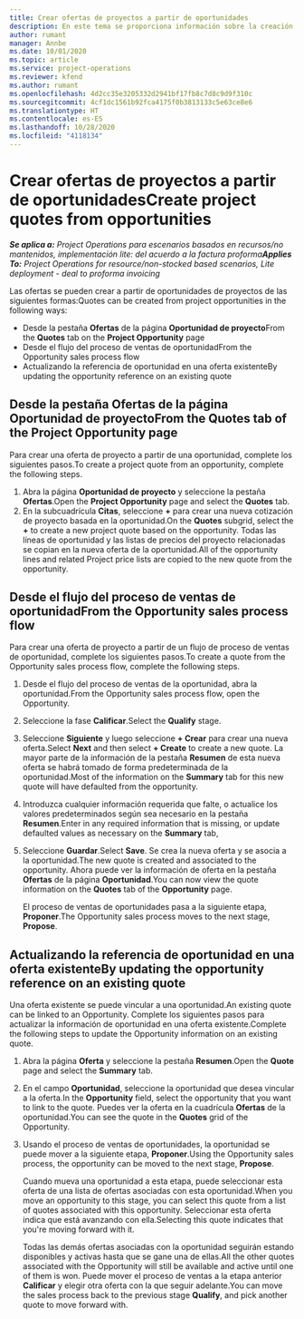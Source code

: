 ```yaml
---
title: Crear ofertas de proyectos a partir de oportunidades
description: En este tema se proporciona información sobre la creación de ofertas de proyecto desde una oportunidad.
author: rumant
manager: Annbe
ms.date: 10/01/2020
ms.topic: article
ms.service: project-operations
ms.reviewer: kfend
ms.author: rumant
ms.openlocfilehash: 4d2cc35e3205332d2941bf17fb8c7d8c9d9f310c
ms.sourcegitcommit: 4cf1dc1561b92fca4175f0b3813133c5e63ce8e6
ms.translationtype: HT
ms.contentlocale: es-ES
ms.lasthandoff: 10/28/2020
ms.locfileid: "4118134"
---
```

# <a name="create-project-quotes-from-opportunities"></a><span data-ttu-id="b1f19-103">Crear ofertas de proyectos a partir de oportunidades</span><span class="sxs-lookup"><span data-stu-id="b1f19-103">Create project quotes from opportunities</span></span>

<span data-ttu-id="b1f19-104">_**Se aplica a:** Project Operations para escenarios basados en recursos/no mantenidos, implementación lite: del acuerdo a la factura proforma_</span><span class="sxs-lookup"><span data-stu-id="b1f19-104">_**Applies To:** Project Operations for resource/non-stocked based scenarios, Lite deployment - deal to proforma invoicing_</span></span>

<span data-ttu-id="b1f19-105">Las ofertas se pueden crear a partir de oportunidades de proyectos de las siguientes formas:</span><span class="sxs-lookup"><span data-stu-id="b1f19-105">Quotes can be created from project opportunities in the following ways:</span></span>

- <span data-ttu-id="b1f19-106">Desde la pestaña **Ofertas** de la página **Oportunidad de proyecto**</span><span class="sxs-lookup"><span data-stu-id="b1f19-106">From the **Quotes** tab on the **Project Opportunity** page</span></span>
- <span data-ttu-id="b1f19-107">Desde el flujo del proceso de ventas de oportunidad</span><span class="sxs-lookup"><span data-stu-id="b1f19-107">From the Opportunity sales process flow</span></span>
- <span data-ttu-id="b1f19-108">Actualizando la referencia de oportunidad en una oferta existente</span><span class="sxs-lookup"><span data-stu-id="b1f19-108">By updating the opportunity reference on an existing quote</span></span>

## <a name="from-the-quotes-tab-of-the-project-opportunity-page"></a><span data-ttu-id="b1f19-109">Desde la pestaña Ofertas de la página Oportunidad de proyecto</span><span class="sxs-lookup"><span data-stu-id="b1f19-109">From the Quotes tab of the Project Opportunity page</span></span>

<span data-ttu-id="b1f19-110">Para crear una oferta de proyecto a partir de una oportunidad, complete los siguientes pasos.</span><span class="sxs-lookup"><span data-stu-id="b1f19-110">To create a project quote from an opportunity, complete the following steps.</span></span>

1. <span data-ttu-id="b1f19-111">Abra la página **Oportunidad de proyecto** y seleccione la pestaña **Ofertas**.</span><span class="sxs-lookup"><span data-stu-id="b1f19-111">Open the **Project Opportunity** page and select the **Quotes** tab.</span></span> 
2. <span data-ttu-id="b1f19-112">En la subcuadrícula **Citas**, seleccione **+** para crear una nueva cotización de proyecto basada en la oportunidad.</span><span class="sxs-lookup"><span data-stu-id="b1f19-112">On the **Quotes** subgrid, select the **+** to create a new project quote based on the opportunity.</span></span> <span data-ttu-id="b1f19-113">Todas las líneas de oportunidad y las listas de precios del proyecto relacionadas se copian en la nueva oferta de la oportunidad.</span><span class="sxs-lookup"><span data-stu-id="b1f19-113">All of the opportunity lines and related Project price lists are copied to the new quote from the opportunity.</span></span>

## <a name="from-the-opportunity-sales-process-flow"></a><span data-ttu-id="b1f19-114">Desde el flujo del proceso de ventas de oportunidad</span><span class="sxs-lookup"><span data-stu-id="b1f19-114">From the Opportunity sales process flow</span></span>

<span data-ttu-id="b1f19-115">Para crear una oferta de proyecto a partir de un flujo de proceso de ventas de oportunidad, complete los siguientes pasos.</span><span class="sxs-lookup"><span data-stu-id="b1f19-115">To create a quote from the Opportunity sales process flow, complete the following steps.</span></span>

1. <span data-ttu-id="b1f19-116">Desde el flujo del proceso de ventas de la oportunidad, abra la oportunidad.</span><span class="sxs-lookup"><span data-stu-id="b1f19-116">From the Opportunity sales process flow, open the Opportunity.</span></span>
2. <span data-ttu-id="b1f19-117">Seleccione la fase **Calificar**.</span><span class="sxs-lookup"><span data-stu-id="b1f19-117">Select the **Qualify** stage.</span></span> 
3. <span data-ttu-id="b1f19-118">Seleccione **Siguiente** y luego seleccione **+ Crear** para crear una nueva oferta.</span><span class="sxs-lookup"><span data-stu-id="b1f19-118">Select **Next** and then select **+ Create** to create a new quote.</span></span> <span data-ttu-id="b1f19-119">La mayor parte de la información de la pestaña **Resumen** de esta nueva oferta se habrá tomado de forma predeterminada de la oportunidad.</span><span class="sxs-lookup"><span data-stu-id="b1f19-119">Most of the information on the **Summary** tab for this new quote will have defaulted from the opportunity.</span></span> 
4. <span data-ttu-id="b1f19-120">Introduzca cualquier información requerida que falte, o actualice los valores predeterminados según sea necesario en la pestaña **Resumen**.</span><span class="sxs-lookup"><span data-stu-id="b1f19-120">Enter in any required information that is missing, or update defaulted values as necessary on the **Summary** tab,</span></span>
5. <span data-ttu-id="b1f19-121">Seleccione **Guardar**.</span><span class="sxs-lookup"><span data-stu-id="b1f19-121">Select **Save**.</span></span> <span data-ttu-id="b1f19-122">Se crea la nueva oferta y se asocia a la oportunidad.</span><span class="sxs-lookup"><span data-stu-id="b1f19-122">The new quote is created and associated to the opportunity.</span></span> <span data-ttu-id="b1f19-123">Ahora puede ver la información de oferta en la pestaña **Ofertas** de la página **Oportunidad**.</span><span class="sxs-lookup"><span data-stu-id="b1f19-123">You can now view the quote information on the **Quotes** tab of the **Opportunity** page.</span></span> 

   <span data-ttu-id="b1f19-124">El proceso de ventas de oportunidades pasa a la siguiente etapa, **Proponer**.</span><span class="sxs-lookup"><span data-stu-id="b1f19-124">The Opportunity sales process moves to the next stage, **Propose**.</span></span>


## <a name="by-updating-the-opportunity-reference-on-an-existing-quote"></a><span data-ttu-id="b1f19-125">Actualizando la referencia de oportunidad en una oferta existente</span><span class="sxs-lookup"><span data-stu-id="b1f19-125">By updating the opportunity reference on an existing quote</span></span>

<span data-ttu-id="b1f19-126">Una oferta existente se puede vincular a una oportunidad.</span><span class="sxs-lookup"><span data-stu-id="b1f19-126">An existing quote can be linked to an Opportunity.</span></span> <span data-ttu-id="b1f19-127">Complete los siguientes pasos para actualizar la información de oportunidad en una oferta existente.</span><span class="sxs-lookup"><span data-stu-id="b1f19-127">Complete the following steps to update the Opportunity information on an existing quote.</span></span>

1. <span data-ttu-id="b1f19-128">Abra la página **Oferta** y seleccione la pestaña **Resumen**.</span><span class="sxs-lookup"><span data-stu-id="b1f19-128">Open the **Quote** page and select the **Summary** tab.</span></span>
2. <span data-ttu-id="b1f19-129">En el campo **Oportunidad**, seleccione la oportunidad que desea vincular a la oferta.</span><span class="sxs-lookup"><span data-stu-id="b1f19-129">In the **Opportunity** field, select the opportunity that you want to link to the quote.</span></span> <span data-ttu-id="b1f19-130">Puedes ver la oferta en la cuadrícula **Ofertas** de la oportunidad.</span><span class="sxs-lookup"><span data-stu-id="b1f19-130">You can see the quote in the **Quotes** grid of the Opportunity.</span></span> 
3. <span data-ttu-id="b1f19-131">Usando el proceso de ventas de oportunidades, la oportunidad se puede mover a la siguiente etapa, **Proponer**.</span><span class="sxs-lookup"><span data-stu-id="b1f19-131">Using the Opportunity sales process, the opportunity can be moved to the next stage, **Propose**.</span></span> 

   <span data-ttu-id="b1f19-132">Cuando mueva una oportunidad a esta etapa, puede seleccionar esta oferta de una lista de ofertas asociadas con esta oportunidad.</span><span class="sxs-lookup"><span data-stu-id="b1f19-132">When you move an opportunity to this stage, you can select this quote from a list of quotes associated with this opportunity.</span></span> <span data-ttu-id="b1f19-133">Seleccionar esta oferta indica que está avanzando con ella.</span><span class="sxs-lookup"><span data-stu-id="b1f19-133">Selecting this quote indicates that you're moving forward with it.</span></span>

   <span data-ttu-id="b1f19-134">Todas las demás ofertas asociadas con la oportunidad seguirán estando disponibles y activas hasta que se gane una de ellas.</span><span class="sxs-lookup"><span data-stu-id="b1f19-134">All the other quotes associated with the Opportunity will still be available and active until one of them is won.</span></span> <span data-ttu-id="b1f19-135">Puede mover el proceso de ventas a la etapa anterior **Calificar** y elegir otra oferta con la que seguir adelante.</span><span class="sxs-lookup"><span data-stu-id="b1f19-135">You can move the sales process back to the previous stage **Qualify**, and pick another quote to move forward with.</span></span>
